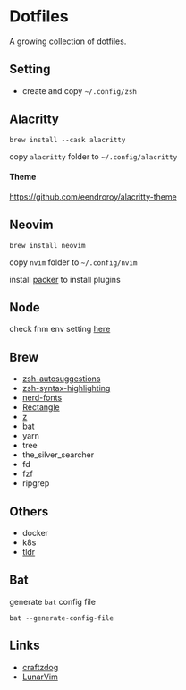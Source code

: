 # Dotfiles

A growing collection of dotfiles.

## Setting

- create and copy `~/.config/zsh`

## Alacritty

```
brew install --cask alacritty
```

copy `alacritty` folder to `~/.config/alacritty`

#### Theme

https://github.com/eendroroy/alacritty-theme

## Neovim

```
brew install neovim
```

copy `nvim` folder to `~/.config/nvim`

install [packer](https://github.com/wbthomason/packer.nvim) to install plugins

## Node

check fnm env setting [here](https://github.com/Schniz/fnm#zsh)

## Brew

- [zsh-autosuggestions](https://github.com/zsh-users/zsh-autosuggestions)
- [zsh-syntax-highlighting](https://github.com/zsh-users/zsh-syntax-highlighting)
- [nerd-fonts](https://github.com/ryanoasis/nerd-fonts#option-4-homebrew-fonts)
- [Rectangle](https://github.com/rxhanson/Rectangle)
- [z](https://github.com/rupa/z)
- [bat](https://github.com/sharkdp/bat)
- yarn
- tree
- the_silver_searcher
- fd
- fzf
- ripgrep

## Others

- docker
- k8s
- [tldr](https://github.com/tldr-pages/tldr)

## Bat

generate `bat` config file

```
bat --generate-config-file
```

## Links

* [craftzdog](https://github.com/craftzdog/dotfiles-public)
* [LunarVim](https://github.com/ChristianChiarulli/LunarVim)
